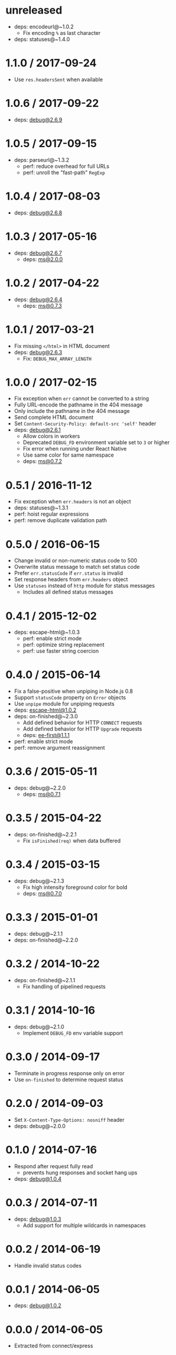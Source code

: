 unreleased
==========

  * deps: encodeurl@~1.0.2
    - Fix encoding `%` as last character
  * deps: statuses@~1.4.0

1.1.0 / 2017-09-24
==================

  * Use `res.headersSent` when available

1.0.6 / 2017-09-22
==================

  * deps: debug@2.6.9

1.0.5 / 2017-09-15
==================

  * deps: parseurl@~1.3.2
    - perf: reduce overhead for full URLs
    - perf: unroll the "fast-path" `RegExp`

1.0.4 / 2017-08-03
==================

  * deps: debug@2.6.8

1.0.3 / 2017-05-16
==================

  * deps: debug@2.6.7
    - deps: ms@2.0.0

1.0.2 / 2017-04-22
==================

  * deps: debug@2.6.4
    - deps: ms@0.7.3

1.0.1 / 2017-03-21
==================

  * Fix missing `</html>` in HTML document
  * deps: debug@2.6.3
    - Fix: `DEBUG_MAX_ARRAY_LENGTH`

1.0.0 / 2017-02-15
==================

  * Fix exception when `err` cannot be converted to a string
  * Fully URL-encode the pathname in the 404 message
  * Only include the pathname in the 404 message
  * Send complete HTML document
  * Set `Content-Security-Policy: default-src 'self'` header
  * deps: debug@2.6.1
    - Allow colors in workers
    - Deprecated `DEBUG_FD` environment variable set to `3` or higher
    - Fix error when running under React Native
    - Use same color for same namespace
    - deps: ms@0.7.2

0.5.1 / 2016-11-12
==================

  * Fix exception when `err.headers` is not an object
  * deps: statuses@~1.3.1
  * perf: hoist regular expressions
  * perf: remove duplicate validation path

0.5.0 / 2016-06-15
==================

  * Change invalid or non-numeric status code to 500
  * Overwrite status message to match set status code
  * Prefer `err.statusCode` if `err.status` is invalid
  * Set response headers from `err.headers` object
  * Use `statuses` instead of `http` module for status messages
    - Includes all defined status messages

0.4.1 / 2015-12-02
==================

  * deps: escape-html@~1.0.3
    - perf: enable strict mode
    - perf: optimize string replacement
    - perf: use faster string coercion

0.4.0 / 2015-06-14
==================

  * Fix a false-positive when unpiping in Node.js 0.8
  * Support `statusCode` property on `Error` objects
  * Use `unpipe` module for unpiping requests
  * deps: escape-html@1.0.2
  * deps: on-finished@~2.3.0
    - Add defined behavior for HTTP `CONNECT` requests
    - Add defined behavior for HTTP `Upgrade` requests
    - deps: ee-first@1.1.1
  * perf: enable strict mode
  * perf: remove argument reassignment

0.3.6 / 2015-05-11
==================

  * deps: debug@~2.2.0
    - deps: ms@0.7.1

0.3.5 / 2015-04-22
==================

  * deps: on-finished@~2.2.1
    - Fix `isFinished(req)` when data buffered

0.3.4 / 2015-03-15
==================

  * deps: debug@~2.1.3
    - Fix high intensity foreground color for bold
    - deps: ms@0.7.0

0.3.3 / 2015-01-01
==================

  * deps: debug@~2.1.1
  * deps: on-finished@~2.2.0

0.3.2 / 2014-10-22
==================

  * deps: on-finished@~2.1.1
    - Fix handling of pipelined requests

0.3.1 / 2014-10-16
==================

  * deps: debug@~2.1.0
    - Implement `DEBUG_FD` env variable support

0.3.0 / 2014-09-17
==================

  * Terminate in progress response only on error
  * Use `on-finished` to determine request status

0.2.0 / 2014-09-03
==================

  * Set `X-Content-Type-Options: nosniff` header
  * deps: debug@~2.0.0

0.1.0 / 2014-07-16
==================

  * Respond after request fully read
    - prevents hung responses and socket hang ups
  * deps: debug@1.0.4

0.0.3 / 2014-07-11
==================

  * deps: debug@1.0.3
    - Add support for multiple wildcards in namespaces

0.0.2 / 2014-06-19
==================

  * Handle invalid status codes

0.0.1 / 2014-06-05
==================

  * deps: debug@1.0.2

0.0.0 / 2014-06-05
==================

  * Extracted from connect/express
